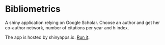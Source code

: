 # Bibliometrics

A shiny application relying on Google Scholar. 
Choose an author and get her co-author network, number of citations per year and h index.

The app is hosted by shinyapps.io.
[Run it](https://eric-marcon.shinyapps.io/bibliometrics/).